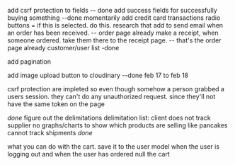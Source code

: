 add csrf protection to fields -- done
add success fields for successfully buying something --done
momentarily add credit card transactions
radio buttons = if this is selected. do this. research that
add to send email when an order has been received. -- order page already
make a receipt, when someone ordered. take them there to the receipt page. -- that's the order page already
customer/user list -done

add pagination

add image upload button to cloudinary --done feb 17 to feb 18


csrf protection are impleted so even though somehow a person grabbed a users session.
they can't do any unauthorized request. since they'll not have the same token on the page


*done*
figure out the delimitations
delimitation list:
client does not track supplier
no graphs/charts to show which products are selling like pancakes
cannot track shipments
*done*



what you can do with the cart.
save it to the user model  when the user is logging out and when the user has ordered null the cart